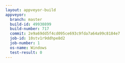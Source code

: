 ```yaml
---
layout: appveyor-build
appveyor:
  branch: master
  build-id: 49930899
  build-number: 717
  commit: 2e9a69dd5f4cd095ce693c9fda7a64a99c8184e7
  job-id: 10stv1r9ddhpe8d2
  job-number: 1
  os-name: Windows
  test-result: 0
---
```

